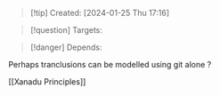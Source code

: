 
>[!tip] Created: [2024-01-25 Thu 17:16]

>[!question] Targets: 

>[!danger] Depends: 

Perhaps tranclusions can be modelled using git alone ?

[[Xanadu Principles]]
